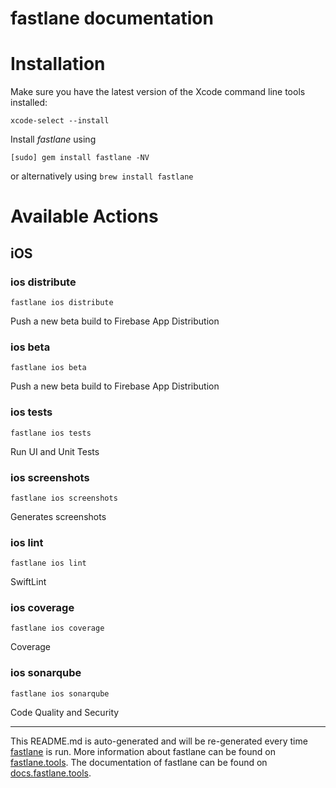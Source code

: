 fastlane documentation
================
# Installation

Make sure you have the latest version of the Xcode command line tools installed:

```
xcode-select --install
```

Install _fastlane_ using
```
[sudo] gem install fastlane -NV
```
or alternatively using `brew install fastlane`

# Available Actions
## iOS
### ios distribute
```
fastlane ios distribute
```
Push a new beta build to Firebase App Distribution
### ios beta
```
fastlane ios beta
```
Push a new beta build to Firebase App Distribution
### ios tests
```
fastlane ios tests
```
Run UI and Unit Tests
### ios screenshots
```
fastlane ios screenshots
```
Generates screenshots
### ios lint
```
fastlane ios lint
```
SwiftLint
### ios coverage
```
fastlane ios coverage
```
Coverage
### ios sonarqube
```
fastlane ios sonarqube
```
Code Quality and Security

----

This README.md is auto-generated and will be re-generated every time [fastlane](https://fastlane.tools) is run.
More information about fastlane can be found on [fastlane.tools](https://fastlane.tools).
The documentation of fastlane can be found on [docs.fastlane.tools](https://docs.fastlane.tools).
